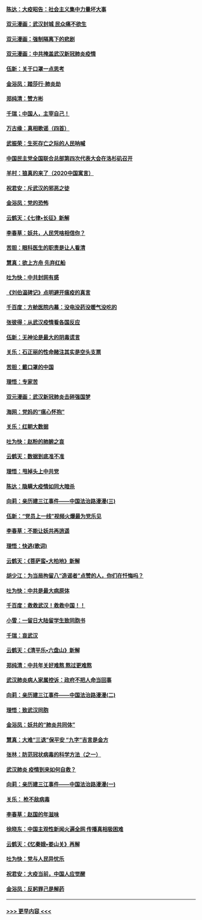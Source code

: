 #### [陈达：大疫昭告：社会主义集中力量坏大事](../pages/nsc993/n11859419.md?t=02110544) 
#### [双元漫画：武汉封城 民众痛不欲生](../pages/nsc993/n11859287.md?t=02110544) 
#### [双元漫画：强制隔离下的悲剧](../pages/nsc993/n11859244.md?t=02110544) 
#### [双元漫画：中共掩盖武汉新冠肺炎疫情](../pages/nsc993/n11858249.md?t=02110544) 
#### [伍新：关于口罩一点思考](../pages/nsc993/n11859195.md?t=02110544) 
#### [金浴凤：踏莎行‧肺炎劫](../pages/nsc993/n11858227.md?t=02110544) 
#### [郑纯清：赞方彬](../pages/nsc993/n11856803.md?t=02110544) 
#### [千瑞；中国人，主宰自己！](../pages/nsc993/n11856793.md?t=02110544) 
#### [万古缘：真相歌谣（四首）](../pages/nsc993/n11856263.md?t=02110544) 
#### [武振荣：生死存亡之际的人民呐喊](../pages/nsc993/n11856256.md?t=02110544) 
#### [中国民主党全国联合总部第四次代表大会在洛杉矶召开](../pages/nsc993/n11856344.md?t=02110544) 
#### [羊村：狼真的来了（2020中国寓言）](../pages/nsc993/n11856229.md?t=02110544) 
#### [祝君安：斥武汉的邪恶之徒](../pages/nsc993/n11855861.md?t=02110544) 
#### [金浴凤：党的恐怖](../pages/nsc993/n11855849.md?t=02110544) 
#### [云鹤天：《七律▪长征》新解](../pages/nsc993/n11855479.md?t=02110544) 
#### [李春草：妖共，人民凭啥相信你？](../pages/nsc993/n11855196.md?t=02110544) 
#### [苦胆：眼科医生的职责是让人看清](../pages/nsc993/n11853840.md?t=02110544) 
#### [慧真：欲上方舟 先弃红船](../pages/nsc993/n11853483.md?t=02110544) 
#### [吐为快：中共封网有感](../pages/nsc993/n11852575.md?t=02110544) 
#### [《刘伯温碑记》点明避开瘟疫的真言](../pages/nsc993/n11852128.md?t=02110544) 
#### [千百度：方舱医院内幕：没电没药没暖气没吃的](../pages/nsc993/n11850211.md?t=02110544) 
#### [张彼得：从武汉疫情看各国反应](../pages/nsc993/n11850102.md?t=02110544) 
#### [伍新：无神论是最大的阴毒谎言](../pages/nsc993/n11846129.md?t=02110544) 
#### [关乐：石正丽的性命赌注其实是空头支票](../pages/nsc993/n11846109.md?t=02110544) 
#### [苦胆：戴口罩的中国](../pages/nsc993/n11845576.md?t=02110544) 
#### [理悟：专家苦](../pages/nsc993/n11845564.md?t=02110544) 
#### [双元漫画：武汉新冠肺炎击碎强国梦](../pages/nsc993/n11843320.md?t=02110544) 
#### [海网：党妈的“瘟心怀抱”](../pages/nsc993/n11840740.md?t=02110544) 
#### [关乐：红朝大数据](../pages/nsc993/n11840675.md?t=02110544) 
#### [吐为快：赵粉的肺腑之哀](../pages/nsc993/n11840618.md?t=02110544) 
#### [云鹤天：数据到底准不准](../pages/nsc993/n11840325.md?t=02110544) 
#### [理悟：甩掉头上中共党](../pages/nsc993/n11838826.md?t=02110544) 
#### [陈达：隐瞒大疫情如同大暗杀](../pages/nsc993/n11838771.md?t=02110544) 
#### [向莉：亲历建三江事件——中国法治路漫漫(三)](../pages/nsc993/n11831825.md?t=02110544) 
#### [伍新：“党员上一线”视频火爆最为党乐见](../pages/nsc993/n11838200.md?t=02110544) 
#### [李春草：不能让妖共再逍遥](../pages/nsc993/n11838102.md?t=02110544) 
#### [理悟：快逃(歌词)](../pages/nsc993/n11838083.md?t=02110544) 
#### [云鹤天：《菩萨蛮▪大柏地》新解](../pages/nsc993/n11838059.md?t=02110544) 
#### [胡少江：为当局拘留八“造谣者”点赞的人，你们在忏悔吗？](../pages/nsc993/n11836801.md?t=02110544) 
#### [吐为快：中共是最大病原体](../pages/nsc993/n11836748.md?t=02110544) 
#### [千百度：救救武汉！救救中国！！](../pages/nsc993/n11836145.md?t=02110544) 
#### [小雪：一留日大陆留学生致同胞书](../pages/nsc993/n11834624.md?t=02110544) 
#### [千瑞：哀武汉](../pages/nsc993/n11833647.md?t=02110544) 
#### [云鹤天：《清平乐▪六盘山》新解](../pages/nsc993/n11833611.md?t=02110544) 
#### [郑纯清：中共年关好难熬 熬过更难熬](../pages/nsc993/n11833489.md?t=02110544) 
#### [武汉肺炎病人家属控诉：政府不把人命当回事](../pages/nsc993/n11833205.md?t=02110544) 
#### [向莉：亲历建三江事件——中国法治路漫漫(二)](../pages/nsc993/n11829102.md?t=02110544) 
#### [理悟：致武汉同胞](../pages/nsc993/n11831522.md?t=02110544) 
#### [金浴凤：妖共的“肺炎共同体”](../pages/nsc993/n11829448.md?t=02110544) 
#### [慧真：大难“三退”保平安 “九字”吉言是金方](../pages/nsc993/n11829501.md?t=02110544) 
#### [张林：防范冠状病毒的科学方法（之一）](../pages/nsc993/n11828618.md?t=02110544) 
#### [武汉肺炎 疫情到来如何自救？](../pages/nsc993/n11827632.md?t=02110544) 
#### [向莉：亲历建三江事件——中国法治路漫漫(一)](../pages/nsc993/n11827190.md?t=02110544) 
#### [关乐： 枪不敌病毒](../pages/nsc993/n11826746.md?t=02110544) 
#### [李春草：赵国的年滋味](../pages/nsc993/n11826321.md?t=02110544) 
#### [徐晓东：中国主观性新闻火遍全网 传播真相极困难](../pages/nsc993/n11826508.md?t=02110544) 
#### [云鹤天：《忆秦娥▪娄山关》再解](../pages/nsc993/n11824682.md?t=02110544) 
#### [吐为快：党与人民异忧乐](../pages/nsc993/n11824660.md?t=02110544) 
#### [祝君安：大疫当前，中国人应觉醒](../pages/nsc993/n11821946.md?t=02110544) 
#### [金浴凤：反躬罪己是解药](../pages/nsc993/n11820280.md?t=02110544) 

----
#### [ >>> 更早内容 <<< ](../indexes/nsc993-earlier.md)
